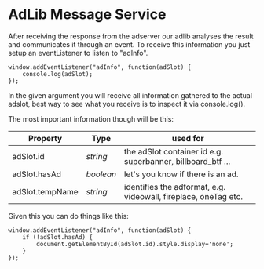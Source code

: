 # AdLib Message Service

After receiving the response from the adserver our adlib analyses the result and communicates it through an event.
To receive this information you just setup an eventListener to listen to "adInfo".

```
window.addEventListener("adInfo", function(adSlot) {
    console.log(adSlot);
});
```
In the given argument you will receive all information gathered to the actual adslot, best way to see what you receive is to inspect it via console.log().

The most important information though will be this:

Property | Type | used for
--- | --- | --- 
adSlot.id | *string* | the adSlot container id e.g. superbanner, billboard_btf ...
adSlot.hasAd | *boolean* | let's you know if there is an ad.
adSlot.tempName | *string* | identifies the adformat, e.g. videowall, fireplace, oneTag etc.

Given this you can do things like this:

```
window.addEventListener("adInfo", function(adSlot) {
	if (!adSlot.hasAd) {
        document.getElementById(adSlot.id).style.display='none';
	}
});
```


